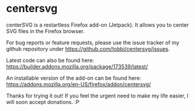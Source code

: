 centersvg
=========

centerSVG is a restartless Firefox add-on (Jetpack). It allows you to center SVG files in the Firefox browser.

For bug reports or feature requests, please use the issue tracker of my github repository under https://github.com/tobbi/centersvg/issues.

Latest code can also be found here:
https://builder.addons.mozilla.org/package/173539/latest/

An installable version of the add-on can be found here:
https://addons.mozilla.org/en-US/firefox/addon/centersvg/

Thanks for trying it out! If you feel the urgent need to make my life easier, I will soon accept donations. :P
